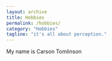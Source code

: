 ```yaml
---
layout: archive
title: Hobbies
permalink: /hobbies/
category: "Hobbies"
tagline: "it's all about perception."
---
```


My name is Carson Tomlinson
